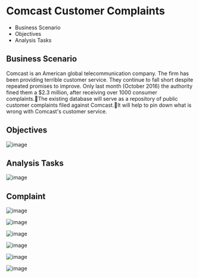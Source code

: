 # Comcast Customer Complaints
- Business Scenario
- Objectives
- Analysis Tasks

## Business Scenario
Comcast is an American global telecommunication company. The firm has been providing terrible customer service. They continue to fall short despite repeated promises to improve. Only last month (October 2016) the authority fined them a $2.3 million, after receiving over 1000 consumer complaints.The existing database will serve as a repository of public customer complaints filed against Comcast.It will help to pin down what is wrong with Comcast's customer service.

## Objectives

![image](https://github.com/caand4/Comcast-customer-complaints/assets/80293132/e5088942-077f-4e5a-bb32-30b9025ec3c5)

## Analysis Tasks

![image](https://github.com/caand4/Comcast-customer-complaints/assets/80293132/ec01a8f0-380c-4f20-ba33-640144da725d)
## Complaint 

![image](https://github.com/caand4/Comcast-customer-complaints/assets/80293132/737aef02-c9f6-42c9-b7c2-0304a99913b2)

![image](https://github.com/caand4/Comcast-customer-complaints/assets/80293132/01ac561f-0a1a-41d2-9956-6827cb5fd3da)

![image](https://github.com/caand4/Comcast-customer-complaints/assets/80293132/d571d675-92df-483f-a95e-05857224d088)

![image](https://github.com/caand4/Comcast-customer-complaints/assets/80293132/ee50f910-f468-490b-b4cd-aebc310eec2d)

![image](https://github.com/caand4/Comcast-customer-complaints/assets/80293132/a45e7d12-d793-4b5e-96d9-030f67f4fce5)

![image](https://github.com/caand4/Comcast-customer-complaints/assets/80293132/4de549d4-5d58-44f4-aacb-0ce1117d3c73)










